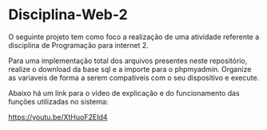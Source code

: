 # Disciplina-Web-2
O seguinte projeto tem como foco a realização de uma atividade referente a disciplina de Programação para internet 2.

Para uma implementação total dos arquivos presentes neste repositório, realize o download da base sql e a importe para o phpmyadmin. Organize as variaveis de forma a serem compativeis com o seu dispositivo e execute.

Abaixo há um link para o vídeo de explicação e do funcionamento das funções utilizadas no sistema:

https://youtu.be/XtHuoF2EId4
